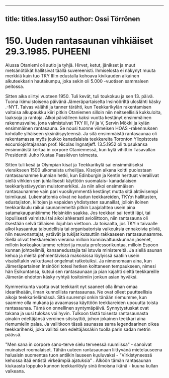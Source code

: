 
---

title: titles.lassy150
author: Ossi Törrönen
---


    
# 150. Uuden rantasaunan vihkiäiset 29.3.1985. PUHEENI 
Alussa Otaniemi oli autio ja tyhjä. Hirvet, ketut, jänikset ja muut metsänötökät hallitsivat täällä 
suvereenisti. Ihmiselosta ei näkynyt muuta merkkiä kuin tuo TKY III:n edustalla kohoava kivikauden 
aikainen alkuteekkarin hautakumpu, joka sekin oli 5.000 -vuotisen sammaleen peitossa. 

Sitten aika siirtyi vuoteen 1950. Tuli kevät, tuli toukokuu ja sen 13. päivä. Tuona ikimuistoisena päivänä 
Jämeräpartaiselta Insinööriltä uloslähti käsky .-NYT. Taivas välähti ja tanner tärähti, kun Teekkarikylän 
rakentamisen valtaisa alkupaukku kiiri pitkin Otaniemen silloin niin neitseellisiä kukkuloita, laaksoja ja 
rantoja. Alkoi päivälleen kaksi vuotta kestänyt ensimmäinen rakennusvaihe, jona valmistuivat TKY III, IV 
ja V, Servin Mökki ja kylän ensimmäinen rantasauna. Se nousi tuonne viimeisen HOAS -rakennuksen 
kohdalle ylhäiseen yksinäisyyteensä. Ja sitä ensimmäistä rantasaunaa oli rakentamassa myös joukko 
kanadalaisia teekkareita Toronton Yliopistosta excursiojohtajanaan prof. Nicolas Ingnatjeff. 13.5.1952 oli 
tupsukansa ensimmäistä kertaa in corpore Otaniemessä, kun kylä vihittiin Tasavallan Presidentti Juho 
Kustaa Paasikiven toimesta. 

Sitten tuli kesä ja Olympian kisat ja Teekkarikylä sai ensimmäiseksi vieraikseen 1500 ulkomaista 
urheilijaa. Kisojen aikana koitti puolestaan rantasaunamme kunnian hetki, kun Edinburgin ja Kentin 
herttuat vierailivat siellä vihkien sen juhlallisesti käyttöön suomalais- kanadalaisen teekkariystävyyden 
muistomerkiksi.  Ja niin alkoi ensimmäisen rantasaunamme vain pari vuosikymmentä kestänyt mutta sitä 
aktiivisempi toimikausi. Lukemattomia olivat ne kadun teekkareiden, TKY:n hallitusten, edustajiston, 
kiltojen ja vapaiden yhdistysten saunaillat, jolloin iloinen teekkarilaulu raikui saunaniemeltä pitkin 
Laajalahtea usein aina satamakaupunkiimme Helsinkiin saakka. Jos teekkari sai tentit läpi, tai lopullisesti 
valmistui tai aikoi ahkerasti avioliittoon, niin rantasauna oli itsestään selvä tällaisen ilojuhlan viettoon. 
Ja toisaalta, jos TKY:n taivaalle alkoi kasaantua taloudellisia tai organisatorisia vaikeuksia ennakoivia 
pilviä, niin neuvonantajat, ystävät ja tukijat kutsuttiin rakkaaseen rantasaunaamme. Siellä olivat 
teekkareiden vieraina milloin kunniavaltuuskunnan jäsenet, milloin korkeakoulumme rehtori ja muuta 
professorikuntaa, milloin Espoon kunnan johtoelimiä, kansanedustajia tai istuvia ministereitä. Ja siellä 
saunan kehoa ja mieltä pehmentävissä makoisissa löylyissä saatiin usein visaisiltakin vaikuttavat ongelmat 
ratkotuiksi. Ja nimenomaan aina, kun Jämeräpartainen Insinööri totesi hetken koittaneen tempaukseen, 
nimesi hän Esikuntansa, kutsui sen rantasaunaan ja pian kajahti sieltä teekkareille Jämerän ehdoton käsky 
ryhtyä tositoimiin jonkun asian hyväksi.

Kymmenkunta vuotta ovat teekkarit nyt saaneet olla ilman omaa ideariiheään, ilman kunnollista 
rantasaunaa. Ne ovat olleet puutteellisia aikoja teekkarielämässä.  Sitä suurempi onkin tänään riemumme, 
kun saamme olla mukana ja avaamassa käyttöön teekkareiden upouutta toista rantasaunaa. Tämä on 
onnellinen syntymäpäivä. Synnytystuskat ovat takana ja uusi tulokas voi hyvin.  Tulkoon tästä toisesta 
rantasaunasta ainakin edeltäjänsä veroinen sitsisyttiö, johon jokainen teekkari aina riemumielin palaa. Ja 
vallitkoon tässä saunassa sama legendaarinen oikea teekkarihenki, joka vallitsi sen edeltäjässäkin tuolla 
parin sadan metrin päässä. 

"Men sana in corpore sano-terve sielu terveessä ruumiissa" - sanoivat muinaiset roomalaiset. Tähän uuteen 
rantasaunaan liittyvänä mietelauseena haluaisin suomentaa tuon antiikin lauseen kuuluvaksi - 
"Virkistyneessä kehossa itää entistä virkeämpiä ajatuksia" .  Älköön tämän rantasaunan kiukaasta loppuko 
kunnon teekkarilöyly sinä ilmoisna ikänä - kuuna kullan valkeana. 

